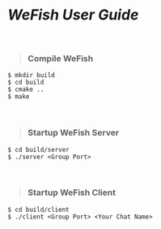 # *WeFish User Guide*

<br>


> ### Compile WeFish
```
$ mkdir build
$ cd build
$ cmake ..
$ make
```

<br>

> ### Startup WeFish Server
```
$ cd build/server
$ ./server <Group Port>
```

<br>

> ### Startup WeFish Client
```
$ cd build/client
$ ./client <Group Port> <Your Chat Name>
```
